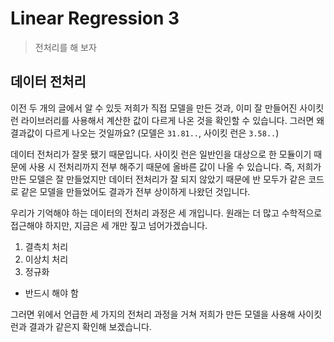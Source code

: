 # Linear Regression 3
> 전처리를 해 보자

## 데이터 전처리

이전 두 개의 글에서 알 수 있듯 저희가 직접 모델을 만든 것과, 이미 잘 만들어진 사이킷 런 라이브러리를 사용해서 계산한 값이 다르게 나온 것을 확인할 수 있습니다. 그러면 왜 결과값이 다르게 나오는 것일까요? (모델은 <code>31.81..</code>, 사이킷 런은 <code>3.58..</code>)

데이터 전처리가 잘못 됐기 때문입니다. 사이킷 런은 일반인을 대상으로 한 모듈이기 때문에 사용 시 전처리까지 전부 해주기 때문에 올바른 값이 나올 수 있습니다. 즉, 저희가 만든 모델은 잘 만들었지만 데이터 전처리가 잘 되지 않았기 때문에 반 모두가 같은 코드로 같은 모델을 만들었어도 결과가 전부 상이하게 나왔던 것입니다.

우리가 기억해야 하는 데이터의 전처리 과정은 세 개입니다. 원래는 더 많고 수학적으로 접근해야 하지만, 지금은 세 개만 짚고 넘어가겠습니다.

1. 결측치 처리
2. 이상치 처리
3. 정규화
  - 반드시 해야 함

그러면 위에서 언급한 세 가지의 전처리 과정을 거쳐 저희가 만든 모델을 사용해 사이킷 런과 결과가 같은지 확인해 보겠습니다.

